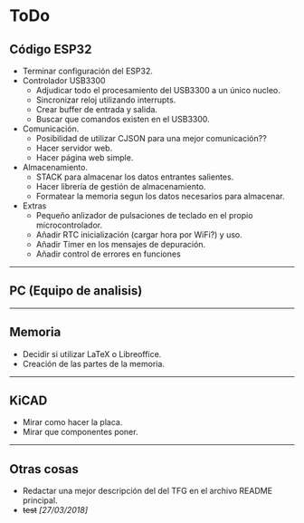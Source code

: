# ToDo

## Código ESP32

* Terminar configuración del ESP32.
* Controlador USB3300
  * Adjudicar todo el procesamiento del USB3300 a un único nucleo.
  * Sincronizar reloj utilizando interrupts.
  * Crear buffer de entrada y salida.
  * Buscar que comandos existen en el USB3300.
* Comunicación.
  * Posibilidad de utilizar CJSON para una mejor comunicación??
  * Hacer servidor web.
  * Hacer página web simple.
* Almacenamiento.
  * STACK para almacenar los datos entrantes salientes.
  * Hacer librería de gestión de almacenamiento.
  * Formatear la memoria segun los datos necesarios para almacenar.
* Extras
  * Pequeño anlizador de pulsaciones de teclado en el propio microcontrolador.
  * Añadir RTC inicialización (cargar hora por WiFi?) y uso.
  * Añadir Timer en los mensajes de depuración.
  * Añadir control de errores en funciones

___

## PC (Equipo de analisis)

___

## Memoria

* Decidir si utilizar LaTeX o Libreoffice.
* Creación de las partes de la memoria.

___

## KiCAD

* Mirar como hacer la placa.
* Mirar que componentes poner.

___

## Otras cosas

* Redactar una mejor descripción del del TFG en el archivo README principal.
* ~~test~~ _[27/03/2018]_